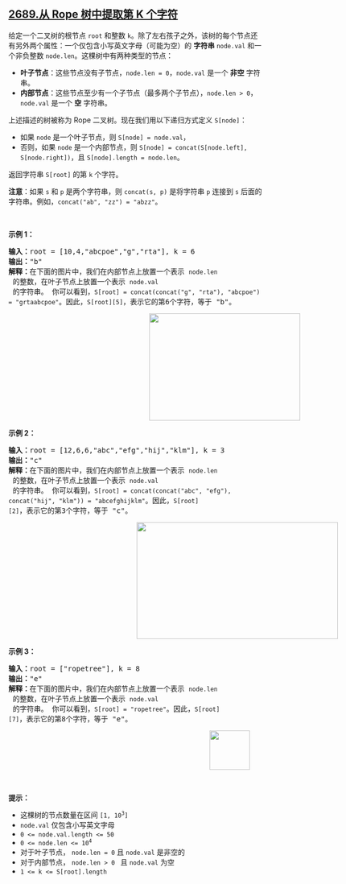 ## [2689.从 Rope 树中提取第 K 个字符](https://leetcode.cn/problems/extract-kth-character-from-the-rope-tree/)
<p>给定一个二叉树的根节点 <code>root</code> 和整数 <code>k</code>。除了左右孩子之外，该树的每个节点还有另外两个属性：一个仅包含小写英文字母（可能为空）的 <strong>字符串</strong> <code>node.val</code> 和一个非负整数 <code>node.len</code>。这棵树中有两种类型的节点：</p>

<ul>
	<li><strong>叶子节点</strong>：这些节点没有子节点，<code>node.len = 0</code>，<code>node.val</code> 是一个 <strong>非空</strong> 字符串。</li>
	<li><strong>内部节点</strong>：这些节点至少有一个子节点（最多两个子节点），<code>node.len &gt; 0</code>，<code>node.val</code> 是一个 <strong>空</strong> 字符串。</li>
</ul>

<p>上述描述的树被称为 Rope 二叉树。现在我们用以下递归方式定义 <code>S[node]</code>：</p>

<ul>
	<li>如果 <code>node</code> 是一个叶子节点，则 <code>S[node] = node.val</code>，</li>
	<li>否则，如果 <code>node</code> 是一个内部节点，则 <code>S[node] = concat(S[node.left], S[node.right])</code>，且 <code>S[node].length = node.len</code>。</li>
</ul>

<p>返回字符串 <code>S[root]</code> 的第 <code>k</code> 个字符。</p>

<p><strong>注意</strong>：如果 <code>s</code> 和 <code>p</code> 是两个字符串，则 <code>concat(s, p)</code> 是将字符串 <code>p</code> 连接到 <code>s</code> 后面的字符串。例如，<code>concat("ab", "zz") = "abzz"</code>。</p>

<p>&nbsp;</p>

<p><strong class="example">示例 1：</strong></p>

<pre>
<b>输入：</b>root = [10,4,"abcpoe","g","rta"], k = 6
<b>输出：</b>"b"
<b>解释：</b>在下面的图片中，我们在内部节点上放置一个表示 <code>node.len</code> 的整数，在叶子节点上放置一个表示 <code>node.val</code> 的字符串。 你可以看到，<code>S[root] = concat(concat("g", "rta"), "abcpoe") = "grtaabcpoe"</code>。因此，<code>S[root][5]</code>，表示它的第6个字符，等于 "b"。
</pre>

<p><img alt="" src="https://assets.leetcode.com/uploads/2023/05/14/example1.png" style="width: 300px; height: 213px; margin-left: 280px; margin-right: 280px;" /></p>

<p><strong class="example">示例 2：</strong></p>

<pre>
<b>输入：</b>root = [12,6,6,"abc","efg","hij","klm"], k = 3
<b>输出：</b>"c"
<b>解释：</b>在下面的图片中，我们在内部节点上放置一个表示 <code>node.len</code> 的整数，在叶子节点上放置一个表示 <code>node.val</code> 的字符串。 你可以看到，<code>S[root] = concat(concat("abc", "efg"), concat("hij", "klm")) = "abcefghijklm"</code>。因此，<code>S[root][2]</code>，表示它的第3个字符，等于 "c"。
</pre>

<p><img alt="" src="https://assets.leetcode.com/uploads/2023/05/14/example2.png" style="width: 400px; height: 232px; margin-left: 255px; margin-right: 255px;" /></p>

<p><strong class="example">示例 3：</strong></p>

<pre>
<b>输入：</b>root = ["ropetree"], k = 8
<b>输出：</b>"e"
<b>解释：</b>在下面的图片中，我们在内部节点上放置一个表示 <code>node.len</code> 的整数，在叶子节点上放置一个表示 <code>node.val</code> 的字符串。 你可以看到，<code>S[root] = "ropetree"</code>。因此，<code>S[root][7]</code>，表示它的第8个字符，等于 "e"。
</pre>

<p><img alt="" src="https://assets.leetcode.com/uploads/2023/05/14/example3.png" style="width: 80px; height: 78px; margin-left: 400px; margin-right: 400px;" /></p>

<p>&nbsp;</p>

<p><strong>提示：</strong></p>

<ul>
	<li>这棵树的节点数量在区间&nbsp;<code>[1, 10<sup>3</sup>]</code></li>
	<li><code>node.val</code> 仅包含小写英文字母</li>
	<li><code>0 &lt;= node.val.length &lt;= 50</code></li>
	<li><code>0 &lt;= node.len &lt;= 10<sup>4</sup></code></li>
	<li>对于叶子节点， <code>node.len = 0</code> 且&nbsp;<code>node.val</code> 是非空的</li>
	<li>对于内部节点， <code>node.len &gt; 0 </code>&nbsp;且&nbsp;<code>node.val</code> 为空</li>
	<li><code>1 &lt;= k &lt;= S[root].length</code></li>
</ul>
